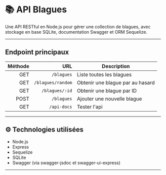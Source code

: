 # 📚 API Blagues

Une API RESTful en Node.js pour gérer une collection de blagues, avec stockage en base SQLite, documentation Swagger et ORM Sequelize.

---
##  Endpoint principaux

| Méthode |            URL    | Description                       |
| ------: | -------------:    | ----------------------------------|
|     GET |        `/blagues` | Liste toutes les blagues          |
|     GET | `/blagues/random` | Obtenir une blague par au hasard  |
|     GET |    `/blagues/:id` | Obtenir une blague par ID         |
|    POST |        `/blagues` | Ajouter une nouvelle blague       |
|    GET  |       `/api-docs` | Tester l'api                      |

---

## ⚙️ Technologies utilisées

- Node.js
- Express
- Sequelize
- SQLite
- Swagger (via swagger-jsdoc et swagger-ui-express)

---


